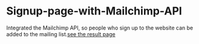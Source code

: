 # Signup-page-with-Mailchimp-API

 Integrated the Mailchimp API, so people who sign up to the website can be added to the mailing list.[see the result page](https://floating-harbor-64995.herokuapp.com/)
